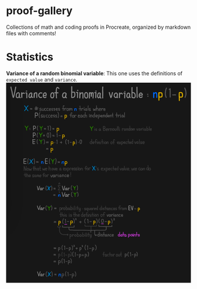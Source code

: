 # proof-gallery
Collections of math and coding proofs in Procreate, organized by markdown files with comments!

# Statistics
**Variance of a random binomial variable**: This one uses the definitions of `expected value` and `variance`.
<img src="variance%20of%20a%20binomial%20variable.jpeg" width="800">
